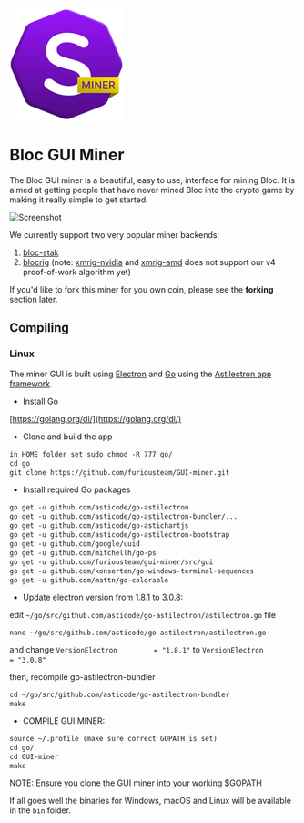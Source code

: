 ![](git-assets/miner-logo.png)

#  Bloc GUI Miner

The Bloc GUI miner is a beautiful, easy to use, interface for mining Bloc.
It is aimed at getting people that have never mined Bloc into the crypto
game by making it really simple to get started.

![Screenshot](https://i.imgur.com/ruK7z4Y.png "Screenshot")

We currently support two very popular miner backends:

1. [bloc-stak](https://github.com/furiousteam/bloc-stak)
2. [blocrig](https://github.com/furiousteam/blocrig) (note: [xmrig-nvidia](https://github.com/xmrig/xmrig-nvidia) and [xmrig-amd](https://github.com/xmrig/xmrig-amd) does not support our v4 proof-of-work algorithm yet)

If you'd like to fork this miner for you own coin, please see the __forking__
section later.

## Compiling

### Linux

The miner GUI is built using [Electron](https://electronjs.org) and
[Go](https://golang.org) using the
[Astilectron app framework](https://github.com/asticode/astilectron).

* Install Go

[https://golang.org/dl/](https://golang.org/dl/)

* Clone and build the app

```shell
in HOME folder set sudo chmod -R 777 go/
cd go
git clone https://github.com/furiousteam/GUI-miner.git
```

* Install required Go packages

```shell
go get -u github.com/asticode/go-astilectron
go get -u github.com/asticode/go-astilectron-bundler/...
go get -u github.com/asticode/go-astichartjs
go get -u github.com/asticode/go-astilectron-bootstrap
go get -u github.com/google/uuid
go get -u github.com/mitchellh/go-ps
go get -u github.com/furiousteam/gui-miner/src/gui
go get -u github.com/konsorten/go-windows-terminal-sequences
go get -u github.com/mattn/go-colorable
```

* Update electron version from 1.8.1 to 3.0.8:

edit `~/go/src/github.com/asticode/go-astilectron/astilectron.go` file

```shell
nano ~/go/src/github.com/asticode/go-astilectron/astilectron.go
```

and change `VersionElectron         = "1.8.1"` to `VersionElectron         = "3.0.8"`

then, recompile go-astilectron-bundler

```shell
cd ~/go/src/github.com/asticode/go-astilectron-bundler
make
```

* COMPILE GUI MINER:

```shell
source ~/.profile (make sure correct GOPATH is set)
cd go/
cd GUI-miner
make
```

NOTE: Ensure you clone the GUI miner into your working $GOPATH

If all goes well the binaries for Windows, macOS and Linux will be available in the `bin` folder.